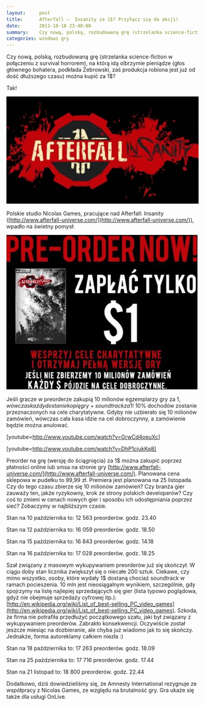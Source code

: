 ```yaml
---
layout:     post
title:      Afterfall —  Insanity za 1$? Przyłącz się do akcji!
date:       2011-10-10 23:40:00
summary:    Czy nową, polską, rozbudowaną grę (strzelanka science-fiction w połączeniu z survival horrorem), na którą idą olbrzymie pieniądze (głos głównego bohatera, podkłada Żebrowski, zaś produkcja robiona jest już od dość dłuższego czasu) można kupić za 1$?Tak! Polskie studio Nicolas Games, pracujące nad Af...
categories: windows gry
---
```




Czy nową, polską, rozbudowaną grę (strzelanka science-fiction w połączeniu z survival horrorem), na którą idą olbrzymie pieniądze (głos głównego bohatera, podkłada Żebrowski, zaś produkcja robiona jest już od dość dłuższego czasu) można kupić za 1$?

Tak!



![desk](https://raw.githubusercontent.com/djfoxer/djfoxer.github.io/master/_img/2011-10-10-_165_/g_-_608x405_-_-_28256x20111010232646_1.jpg)

 

Polskie studio Nicolas Games, pracujące nad Afterfall: Insanity ([http://www.afterfall-universe.com/](http://www.afterfall-universe.com/)), wpadło na świetny pomysł:



![desk](https://raw.githubusercontent.com/djfoxer/djfoxer.github.io/master/_img/2011-10-10-_165_/g_-_608x405_-_-_28256x20111010233718_2.jpg)

 

Jeśli gracze w preorderze zakupią 10 milionów egzemplarzy gry za 1$, wówczas każdy dostanie kopię gry+soundtrack za 1$! 10% dochodów zostanie przeznaczonych na cele charytatywne. Gdyby nie uzbierało się 10 milionów zamówień, wówczas cała kasa idzie na cel dobroczynny, a zamówienie będzie można anulować.


[youtube=http://www.youtube.com/watch?v=GrwCd4oeuXc]



[youtube=http://www.youtube.com/watch?v=DhP1cjukKq8]

Preorder na grę (wersję do ściągnięcia) za 1$ można zakupić poprzez płatności online lub smsa na stronie gry [http://www.afterfall-universe.com/](http://www.afterfall-universe.com/). Planowana cena sklepowa w pudełku to 99,99 zł. Premiera jest planowana na 25 listopada. Czy do tego czasu zbierze się 10 milionów zamówień? Czy branża gier zauważy ten, jakże ryzykowny, krok ze strony polskich developerów? Czy coś to zmieni w cenach nowych gier i sposobu ich udostępniania poprzez sieć?
Zobaczymy w najbliższym czasie.

Stan na 10 października to: 12 563 preorderów.
godz. 23.40

Stan na 12 października to: 16 059 preorderów.
godz. 18.50

Stan na 15 października to: 16 843 preorderów.
godz. 14.18

Stan na 16 października to: 17 028 preorderów.
godz. 18.25

Szał związany z masowym wykupywaniem preorderów już się skończył. W ciągu doby stan licznika zwiększył się o niecałe 200 sztuk. Ciekawe, czy mimo wszystko, osoby, które wydały 1$ dostaną chociaż soundtrack w ramach pocieszenia. 
10 mln jest nieosiągalnym wynikiem, szczególnie, gdy spojrzymy na listę najlepiej sprzedających się gier (lista typowo poglądowa, gdyż nie obejmuje sprzedaży cyfrowej itp.): [http://en.wikipedia.org/wiki/List_of_best-selling_PC_video_games](http://en.wikipedia.org/wiki/List_of_best-selling_PC_video_games). Szkoda, że firma nie potrafiła przedłużyć początkowego szału, jaki był związany z wykupywaniem preorderów. Zabrakło konsekwencji. Oczywiście został jeszcze miesiąc na dozbieranie, ale chyba już wiadomo jak to się skończy. Jednakże, forma autoreklamy całkiem niezła :)


Stan na 18 października to: 17 263 preorderów.
godz. 18.09

Stan na 25 października to: 17 716 preorderów.
godz. 17.44

Stan na 21 listopad to: 18 800 preorderów.
godz. 22.44

Dodatkowo, dziś dowiedzieliśmy się, że  Amnesty International rezygnuje ze współpracy z  Nicolas Games, ze względu na brutalność gry. Gra ukaże się także dla usługi OnLive.
